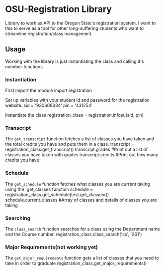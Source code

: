 OSU-Registration Library
=======================

Library to work as API to the Oregon State's registration system. I want to this to serve as a tool for other long-suffering students who want to streamline registration/class management. 

Usage
------

Working with the library is just instantiating the class and calling it's member functions

### Instantiation

First import the module
	import registration

Set up variables with your student id and password for the registration website.
	sid = '930608334'
	pin = '431254'

Instantiate the class
	registration_class = registration.infosu(sid, pin)

### Transcript
The `get_transcript` function fetches a list of classes you have taken and the total credits you have and puts them in a class.
	transcript = registration_class.get_transcript()
	transcript.grades  #Print out a list of classes you have taken with grades
	transcript.credits #Print out how many credits you have

### Schedule
The `get_schedule` function fetches what classes you are current taking using the `get_classes function
	schedule = registration_class.get_schedule(test.get_classes())
	schedule.current_classes #Array of classes and details of classes you are taking

### Searching
The `class_search` function searches for a class using the Department name and the Course number.
	registration_class.class_search('cs', '261')

### Major Requirements(not working yet)
The `get_major_requirements` function gets a list of classes that you need to take in order to graduate
	registration_class.get_major_requirements()
